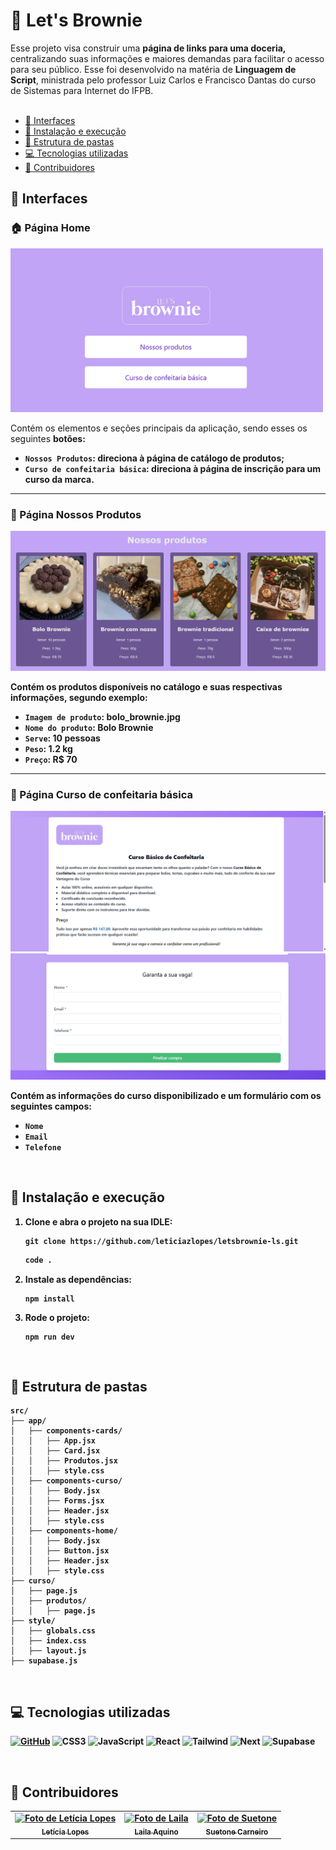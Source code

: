 # 🍫 Let's Brownie

<div>
Esse projeto visa construir uma <strong>página de links para uma doceria,</strong> centralizando suas informações e maiores demandas para facilitar o acesso para seu público. Esse foi desenvolvido na matéria de <strong>Linguagem de Script</strong>, ministrada pelo professor Luiz Carlos e Francisco Dantas do curso de Sistemas para Internet do IFPB.
</div>
<br>

* [👀 Interfaces](#-interfaces)
* [🚀 Instalação e execução](#-instalação-e-execução)
* [📂 Estrutura de pastas](#-estrutura-de-pastas)
* [💻 Tecnologias utilizadas](#-tecnologias-utilizadas)
* [👥 Contribuidores](#-contribuidores)


## 👀 Interfaces
### 🏠 Página Home
<div>
<img src="preview.png">
<br>

<p>Contém os elementos e seções principais da aplicação, sendo esses os seguintes <strong>botões<strong>:

-  `Nossos Produtos`: direciona à página de catálogo de produtos;
-  `Curso de confeitaria básica`: direciona à página de inscrição para um curso da marca. <p>
<div>
<hr>

### 🍰 Página Nossos Produtos
<div>
<img src="public/imgs/nossosprodutos.png">
<br>

<p>Contém os produtos disponíveis no catálogo e suas respectivas <strong>informações</strong>, segundo exemplo:

-  `Imagem de produto`: bolo_brownie.jpg
-  `Nome do produto`: Bolo Brownie
-  `Serve`: 10 pessoas
-  `Peso`: 1.2 kg
-  `Preço`: R$ 70 <p>
<div>
    <hr>


### 📒 Página Curso de confeitaria básica
<div>
<img src="public/imgs/curso.png">
<img src="public/imgs/forms.png">

<br>

<p>Contém as informações do curso disponibilizado e um <strong>formulário</strong> com os seguintes campos:

-  `Nome`
-  `Email`
-  `Telefone`
<div>
    <br>

## 🚀 Instalação e execução
1. Clone e abra o projeto na sua IDLE:
    ```
    git clone https://github.com/leticiazlopes/letsbrownie-ls.git
    ```
    ```bash
    code . 
    ```
2. Instale as dependências:
    ```
    npm install
    ```
3. Rode o projeto:
    ```
    npm run dev
    ```
<br>

## 📂 Estrutura de pastas
```
src/
├── app/
│   ├── components-cards/
│   │   ├── App.jsx            
│   │   ├── Card.jsx          
│   │   ├── Produtos.jsx      
│   │   ├── style.css        
│   ├── components-curso/
│   │   ├── Body.jsx           
│   │   ├── Forms.jsx          
│   │   ├── Header.jsx         
│   │   ├── style.css          
│   ├── components-home/
│   │   ├── Body.jsx           
│   │   ├── Button.jsx         
│   │   ├── Header.jsx         
│   │   ├── style.css          
├── curso/
│   ├── page.js                
│   ├── produtos/
│   │   ├── page.js            
├── style/
│   ├── globals.css           
│   ├── index.css              
│   ├── layout.js             
├── supabase.js                
```

<br>


## 💻 Tecnologias utilizadas
[![GitHub](https://img.shields.io/badge/GitHub-100000?style=for-the-badge&logo=github&logoColor=white)](https://github.com/leticiazlopes/letsbrownie-ls)
![CSS3](https://img.shields.io/badge/CSS3-1572B6?style=for-the-badge&logo=css3&logoColor=white)
![JavaScript](https://img.shields.io/badge/JavaScript-F7DF1E?style=for-the-badge&logo=javascript&logoColor=black)
![React](https://img.shields.io/badge/React-20232A?style=for-the-badge&logo=react&logoColor=61DAFB)
![Tailwind](https://img.shields.io/badge/tailwindcss-%2338B2AC.svg?style=for-the-badge&logo=tailwind-css&logoColor=white)
![Next](https://img.shields.io/badge/Next-black?style=for-the-badge&logo=next.js&logoColor=white)
![Supabase](https://img.shields.io/badge/Supabase-3ECF8E?style=for-the-badge&logo=supabase&logoColor=white)

<br>


## 👥 Contribuidores
<table>
  <tr>
   <td align="center">
      <a href="https://github.com/leticiazlopes" title="gitHub">
        <img src="https://avatars.githubusercontent.com/u/129249488?v=4" width="100px;" alt="Foto de Letícia Lopes"/><br>
        <sub>
          <b>Letícia Lopes</b>
        </sub>
      </a>
    </td>
    <td align="center">
      <a href="https://github.com/lailaaquino" title="gitHub">
        <img src="https://avatars.githubusercontent.com/u/140646861?v=4" width="100px;" alt="Foto de Laila"/><br>
        <sub>
          <b>Laila Aquino</b>
        </sub>
      </a>
    </td>
    <td align="center">
      <a href="https://github.com/suetonecarneiro" title="gitHub">
        <img src="https://avatars.githubusercontent.com/u/148480989?v=4" width="100px;" alt="Foto de Suetone"/><br>
        <sub>
          <b>Suetone Carneiro</b>
        </sub>
      </a>
    </td>
  </tr>
</table>
